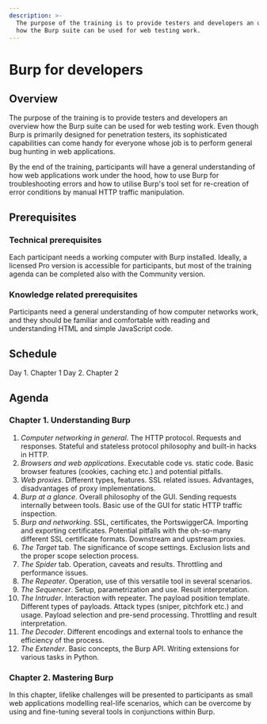```yaml
---
description: >-
  The purpose of the training is to provide testers and developers an overview
  how the Burp suite can be used for web testing work.
---
```


# Burp for developers

## Overview

The purpose of the training is to provide testers and developers an overview how the Burp suite can be used for web testing work. Even though Burp is primarily designed for penetration testers, its sophisticated capabilities can come handy for everyone whose job is to perform general bug hunting in web applications.

By the end of the training, participants will have a general understanding of how web applications work under the hood, how to use Burp for troubleshooting errors and how to utilise Burp's tool set for re-creation of error conditions by manual HTTP traffic manipulation.

## Prerequisites

### Technical prerequisites

Each participant needs a working computer with Burp installed. Ideally, a licensed Pro version is accessible for participants, but most of the training agenda can be completed also with the Community version.

### Knowledge related prerequisites

Participants need a general understanding of how computer networks work, and they should be familiar and comfortable with reading and understanding HTML and simple JavaScript code.

## Schedule

Day 1. Chapter 1 Day 2. Chapter 2

## Agenda

### Chapter 1. Understanding Burp

1. _Computer networking in general_. The HTTP protocol. Requests and responses. Stateful and stateless protocol philosophy and built-in hacks in HTTP.
2. _Browsers and web applications_. Executable code vs. static code. Basic browser features \(cookies, caching etc.\) and potential pitfalls.
3. _Web proxies_. Different types, features. SSL related issues. Advantages, disadvantages of proxy implementations.
4. _Burp at a glance_. Overall philosophy of the GUI. Sending requests internally between tools. Basic use of the GUI for static HTTP traffic inspection.
5. _Burp and networking_. SSL, certificates, the PortswiggerCA. Importing and exporting certificates. Potential pitfalls with the oh-so-many different SSL certificate formats. Downstream and upstream proxies.
6. _The Target_ tab. The significance of scope settings. Exclusion lists and the proper scope selection process.
7. _The Spider_ tab. Operation, caveats and results. Throttling and performance issues.
8. _The Repeater_. Operation, use of this versatile tool in several scenarios.
9. _The Sequencer_. Setup, parametrization and use. Result interpretation.
10. _The Intruder_. Interaction with repeater. The payload position template. Different types of payloads. Attack types \(sniper, pitchfork etc.\) and usage. Payload selection and pre-send processing. Throttling and result interpretation.
11. _The Decoder_. Different encodings and external tools to enhance the efficiency of the process.
12. _The Extender_. Basic concepts, the Burp API. Writing extensions for various tasks in Python.

### Chapter 2. Mastering Burp

In this chapter, lifelike challenges will be presented to participants as small web applications modelling real-life scenarios, which can be overcome by using and fine-tuning several tools in conjunctions within Burp.

